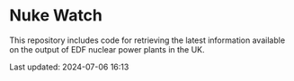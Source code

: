 # Nuke Watch

This repository includes code for retrieving the latest information available on the output of EDF nuclear power plants in the UK.

Last updated: 2024-07-06 16:13
